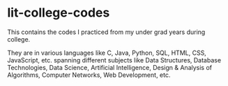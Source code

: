 # lit-college-codes
This contains the codes I practiced from my under grad years during college.

They are in various languages like C, Java, Python, SQL, HTML, CSS, JavaScript, etc. spanning different subjects like Data Structures, Database Technologies, Data Science, Artificial Intelligence, Design & Analysis of Algorithms, Computer Networks, Web Development, etc. 
